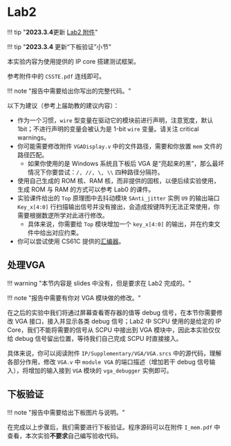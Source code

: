 # Lab2

<!-- !!! danger "本实验并未 release，内容随时都会变化。个人水平有限，如您发现文档中的疏漏欢迎 Issue！" -->

!!! tip "**2023.3.4**更新 [Lab2 附件](https://pan.zju.edu.cn/share/da5fe23f2e3c63ca0bea7a7314)"

!!! tip "**2023.3.4** 更新“下板验证”小节"

本实验内容为使用提供的 IP core 搭建测试框架。

参考附件中的 `CSSTE.pdf` 连线即可。

!!! note "报告中需要给出你写出的完整代码。"

以下为建议（参考上届助教的建议内容）：

* 作为一个习惯，`wire` 型变量在驱动它的模块前进行声明，注意宽度，默认 1bit；不进行声明的变量会被认为是 1-bit `wire` 变量。请关注 critical warnings。
* 你可能需要修改附件 `VGADisplay.v` 中的文件路径，需要和你放置 `mem` 文件的路径匹配。
    * 如果你使用的是 Windows 系统且下板后 VGA 是“亮起来的黑”，那么最坏情况下你要尝试：`/, //, \, \\` 四种路径分隔符。
* 使用自己生成的 ROM 核、RAM 核，而非提供的固核，以便后续实验使用，生成 ROM 与 RAM 的方式可以参考 Lab0 的课件。
* 实验课件给出的 `Top` 原理图中去抖动模块 `SAnti_jitter` 实例 `U9` 的输出端口 `Key_x[4:0]` 行扫描输出信号并没有接出，会造成按键阵列无法正常使用，你需要根据数逻所学对此进行修改。
    * 具体来说，你需要给 `Top` 模块增加一个 `key_x[4:0]` 的输出，并在约束文件中给出对应约束。
* 你可以尝试使用 CS61C 提供的[汇编器](http://venus.cs61c.org/)。

## 处理VGA

!!! warning "本节内容是 slides 中没有，但是要求在 Lab2 完成的。"

!!! note "报告中需要有你对 VGA 模块做的修改。"

在之后的实验中我们将通过屏幕查看寄存器的值等 debug 信号，在本节你需要修改 VGA 接口，接入并显示各类 debug 信号；Lab2 中 SCPU 使用的是给定的 IP Core，我们不能将需要的信号从 SCPU 中接出到 VGA 模块中，因此本实验仅仅给 debug 信号留出位置，等待我们自己完成 SCPU 时直接接入。

具体来说，你可以阅读附件 `IP/Supplementary/VGA/VGA.srcs` 中的源代码，理解各部分作用，修改 `VGA.v` 中 `module VGA` 的端口描述（增加若干 debug 信号输入），将增加的输入接到 `VGA` 模块的 `vga_debugger` 实例即可。

## 下板验证

!!! note "报告中需要给出下板图片与说明。"

在完成以上步骤后，我们需要进行下板验证。程序源码可以在附件 `I_mem.pdf` 中查看，本次实验**不要求**自己编写验收代码。